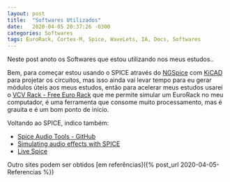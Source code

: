 ```yaml
---
layout: post
title:  "Softwares Utilizados"
date:   2020-04-05 20:37:26 -0300
categories: Softwares
tags: EuroRack, Cortex-M, Spice, WaveLets, IA, Docs, Softwares
---
```


Neste post anoto os Softwares que estou utilizando nos meus estudos..

<!--more-->

Bem, para começar estou usando o SPICE através do [NGSpice](http://ngspice.sourceforge.net/) com [KiCAD](https://www.kicad-pcb.org/) para projetar os circuitos, mas isso ainda vai levar tempo para eu gerar módulos úteis aos meus estudos, então para acelerar meus estudos usarei o [VCV Rack - Free Euro Rack](https://vcvrack.com/) que me permite simular um EuroRack no meu computador, é uma ferramenta que consome muito processamento, mas é grauita e é um bom ponto de início.

Voltando ao SPICE, indico também:

 * [Spice Audio Tools - GitHub](https://github.com/Ttl/spice-audio-tools)
 * [Simulating audio effects with SPICE](https://hforsten.com/simulating-audio-effects-with-spice.html)
 * [Live Spice](http://www.livespice.org/)

Outro sites podem ser obtidos [em referências]({% post_url 2020-04-05-Referencias %})